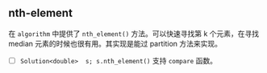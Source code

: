 ## nth-element

在 `algorithm` 中提供了 `nth_element()` 方法。可以快速寻找第 k 个元素，在寻找
median 元素的时候也很有用。其实现是能过 partition 方法来实现。

- [ ] `Solution<double>  s; s.nth_element()` 支持 `compare` 函数。

